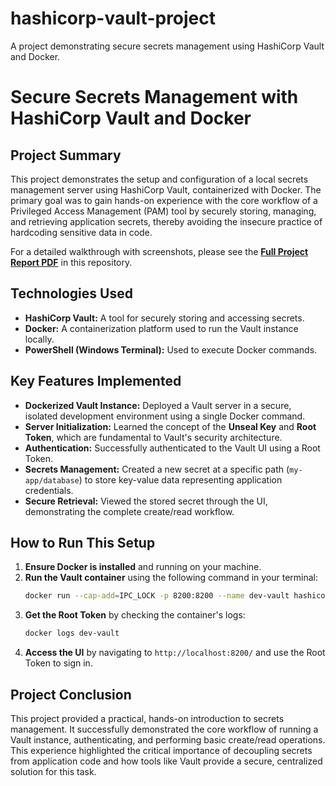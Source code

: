 # hashicorp-vault-project
A project demonstrating secure secrets management using HashiCorp Vault and Docker.
# Secure Secrets Management with HashiCorp Vault and Docker

## Project Summary
This project demonstrates the setup and configuration of a local secrets management server using HashiCorp Vault, containerized with Docker. The primary goal was to gain hands-on experience with the core workflow of a Privileged Access Management (PAM) tool by securely storing, managing, and retrieving application secrets, thereby avoiding the insecure practice of hardcoding sensitive data in code.

For a detailed walkthrough with screenshots, please see the [**Full Project Report PDF**](./HashiCorp_Vault_Project_Report_1.pdf) in this repository.

## Technologies Used
* **HashiCorp Vault:** A tool for securely storing and accessing secrets.
* **Docker:** A containerization platform used to run the Vault instance locally.
* **PowerShell (Windows Terminal):** Used to execute Docker commands.

## Key Features Implemented
* **Dockerized Vault Instance:** Deployed a Vault server in a secure, isolated development environment using a single Docker command.
* **Server Initialization:** Learned the concept of the **Unseal Key** and **Root Token**, which are fundamental to Vault's security architecture.
* **Authentication:** Successfully authenticated to the Vault UI using a Root Token.
* **Secrets Management:** Created a new secret at a specific path (`my-app/database`) to store key-value data representing application credentials.
* **Secure Retrieval:** Viewed the stored secret through the UI, demonstrating the complete create/read workflow.

## How to Run This Setup
1.  **Ensure Docker is installed** and running on your machine.
2.  **Run the Vault container** using the following command in your terminal:
    ```bash
    docker run --cap-add=IPC_LOCK -p 8200:8200 --name dev-vault hashicorp/vault
    ```
3.  **Get the Root Token** by checking the container's logs:
    ```bash
    docker logs dev-vault
    ```
4.  **Access the UI** by navigating to `http://localhost:8200/` and use the Root Token to sign in.

## Project Conclusion
This project provided a practical, hands-on introduction to secrets management. It successfully demonstrated the core workflow of running a Vault instance, authenticating, and performing basic create/read operations. This experience highlighted the critical importance of decoupling secrets from application code and how tools like Vault provide a secure, centralized solution for this task.
